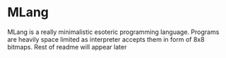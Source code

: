 # MLang
MLang is a really minimalistic esoteric programming language. Programs are heavily space limited as interpreter accepts them in form of 8x8 bitmaps.
Rest of readme will appear later
